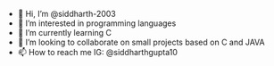 - 👋 Hi, I’m @siddharth-2003
- 👀 I’m interested in programming languages
- 🌱 I’m currently learning C
- 💞️ I’m looking to collaborate on small projects based on C and JAVA
- 📫 How to reach me IG: @siddharthgupta10

<!---
siddharth-2003/siddharth-2003 is a ✨ special ✨ repository because its `README.md` (this file) appears on your GitHub profile.
You can click the Preview link to take a look at your changes.
--->
